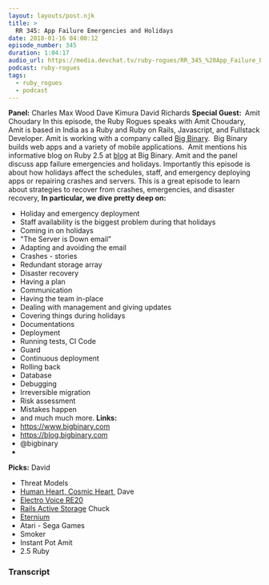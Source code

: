 ```yaml
---
layout: layouts/post.njk
title: >
  RR 345: App Failure Emergencies and Holidays
date: 2018-01-16 04:00:12
episode_number: 345
duration: 1:04:17
audio_url: https://media.devchat.tv/ruby-rogues/RR_345_%20App_Failure_Emergencies_and_Holidays.mp3
podcast: ruby-rogues
tags:
  - ruby_rogues
  - podcast
---
```


**Panel:** Charles Max Wood Dave Kimura David Richards **Special Guest:&nbsp;** Amit Choudary In this episode, the Ruby Rogues speaks with Amit Choudary, Amit is based in India as a Ruby and Ruby on Rails, Javascript, and Fullstack Developer. Amit is working with a company called [Big Binary](https://www.bigbinary.com).&nbsp; Big Binary builds web apps and a variety of mobile applications.&nbsp; Amit mentions his informative blog on Ruby 2.5 at [blog](https://blog.bigbinary.com) at Big Binary. Amit and the panel discuss app failure emergencies and holidays. Importantly this episode is about how holidays affect the schedules, staff, and emergency deploying apps or repairing crashes and servers. This is a great episode to learn about strategies to recover from crashes, emergencies, and disaster recovery, **In particular, we dive pretty deep on:**

- Holiday and emergency deployment
- Staff availability is the biggest problem during that holidays
- Coming in on holidays
- "The Server is Down email”
- Adapting and avoiding the email
- Crashes - stories
- Redundant storage array
- Disaster recovery
- Having a plan
- Communication
- Having the team in-place
- Dealing with management and giving updates
- Covering things during holidays
- Documentations
- Deployment
- Running tests, CI Code
- Guard
- Continuous deployment
- Rolling back
- Database
- Debugging
- Irreversible migration
- Risk assessment
- Mistakes happen
- and much much more.
  **Links:&nbsp;**
- https://www.bigbinary.com
- https://blog.bigbinary.com
- @bigbinary
-

**Picks:** David

- Threat Models
- [Human Heart, Cosmic Heart&nbsp;](https://www.amazon.com/Human-Heart-Cosmic-Understand-Cardiovascular/dp/1603586199/ref=sr_1_1?ie=UTF8&qid=1516078263&sr=8-1&keywords=human+heart+cosmic+heart)
  Dave
- [Electro Voice RE20](https://www.amazon.com/s/?ie=UTF8&keywords=electro-voice+re20&tag=googhydr-20&index=aps&hvadid=178342606223&hvpos=1t2&hvnetw=g&hvrand=13802965029594655908&hvpone=&hvptwo=&hvqmt=e&hvdev=c&hvdvcmdl=&hvlocint=&hvlocphy=9028550&hvtargid=aud-397161105788:kwd-721212405&ref=pd_sl_1n0v3w1c01_e)
- [Rails Active Storage](https://github.com/rails/activestorage)
  Chuck
- [Eternium](https://www.eterniumgame.com)
- Atari - Sega Games
- Smoker
- Instant Pot
  Amit
- 2.5 Ruby

### Transcript
